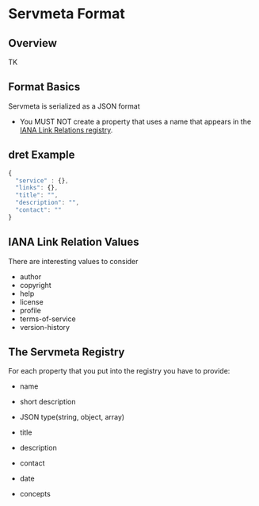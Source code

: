 # Servmeta Format

## Overview
TK

## Format Basics
Servmeta is serialized as a JSON format

 * You MUST NOT create a property that uses a name that appears in the [IANA Link Relations registry](https://www.iana.org/assignments/link-relations/link-relations.xml).
 

## dret Example

```javascript
{
  "service" : {},
  "links": {},
  "title": "",
  "description": "",
  "contact": ""
}
```
## IANA Link Relation Values
There are interesting values to consider

 * author
 * copyright
 * help
 * license
 * profile
 * terms-of-service
 * version-history
 
## The Servmeta Registry
For each property that you put into the registry you have to provide:
 * name
 * short description
 * JSON type(string, object, array)



 * title
 * description
 * contact
 * date
 * concepts   
